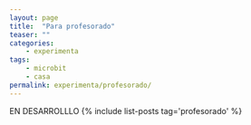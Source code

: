 ```yaml
---
layout: page
title:  "Para profesorado"
teaser: ""
categories:
    - experimenta
tags:
    - microbit
    - casa
permalink: experimenta/profesorado/
---
```

EN DESARROLLLO 
{% include list-posts tag='profesorado' %}